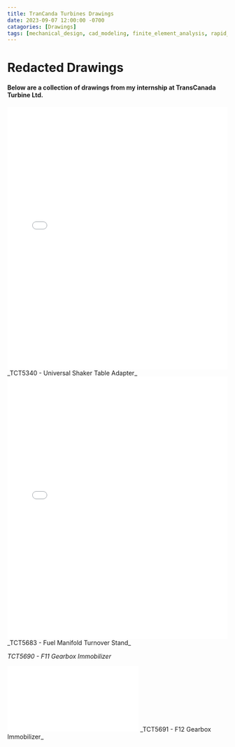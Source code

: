 ```yaml
---
title: TranCanda Turbines Drawings
date: 2023-09-07 12:00:00 -0700
catagories: [Drawings]
tags: [mechanical_design, cad_modeling, finite_element_analysis, rapid_prototyping, 3d_printing, product_development, solid_mechanics, thermal_analysis, technical_drawings, automation, mechatronics, systems_integration, project_management, manufacturing_processes, material_science, design_optimization, failure_analysis, energy_systems, electronics_integration, research_and_development, engineering_software, innovation, problem-solving, engineering_simulations]   #Lower Case
---
```


# Redacted Drawings

#### Below are a collection of drawings from my internship at TransCanada Turbine Ltd.

<iframe src="/assets/pdfs/Engineering Drawings/TCT5340.pdf" width="100%" height="600px" frameborder="0"></iframe>
_TCT5340 - Universal Shaker Table Adapter_



<iframe src="/assets/pdfs/Engineering Drawings/TCT5683.pdf" width="100%" height="600px" frameborder="0"></iframe>
_TCT5683 - Fuel Manifold Turnover Stand_



<object data="/assets/pdfs/Engineering Drawings/TCT5690.pdf" width="100%" type="application/pdf"></object>
_TCT5690 - F11 Gearbox Immobilizer_



<embed src="/assets/pdfs/Engineering Drawings/TCT5691.pdf" type="application/pdf">
_TCT5691 - F12 Gearbox Immobilizer_